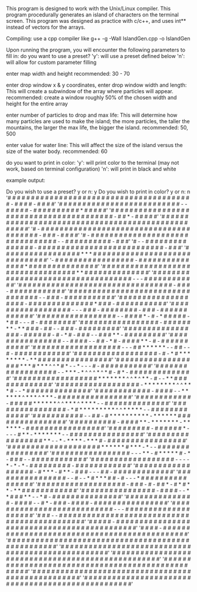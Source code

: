 This program is designed to work with the Unix/Linux compiler. This program procedurally generates an island of characters on the terminal screen.
This program was designed as practice with c/c++, and uses int** instead of vectors for the arrays.

Compiling: use a cpp compiler like
g++ -g -Wall IslandGen.cpp -o IslandGen

Upon running the program, you will encounter the following parameters to fill in:
do you want to use a preset?
'y': will use a preset defined below
'n': will allow for custom parameter filling

enter map width and height
recommended: 30 - 70

enter drop window x & y coordinates, enter drop window width and length:
This will create a subwindow of the array where particles will appear.
recommended: create a window roughly 50% of the chosen width and height for the entire array

enter number of particles to drop and max life:
This will determine how many particles are used to make the island; the more particles, the taller the mountains, the larger the max life, the bigger the island.
recommended: 50, 500

enter value for water line:
This will affect the size of the island versus the size of the water body.
recommended: 60

do you want to print in color:
'y': will print color to the terminal (may not work, based on terminal configuration)
'n': will print in black and white

example output:

Do you wish to use a preset? y or n: y
Do you wish to print in color? y or n: n
'# # # # # # # # # # # # # # # # # # # # # # # # # # # # # # # # # # # # # # # # - # # # # - # # # #'
'# # # # # # # # # # # # # # # # # # # # # # # # # # - - # # # # # - # # # # # # # # # # * # # # # #'
'# # # # # # # # # # # # # # # # # # # # # # # # # # # # # # # # # # # # # # # # - # # * - # # # # #'
'# # # # # # # # # # # # # # # # # # # # # # # # # # # # # # # # # # # # # # # # # # # # # # # # # #'
'# - # # # # # # # # # # # # # # # # # # # # # # # # # # # # # # # # # # # # # # # - # # # - # # # #'
'# - # # # # # # # # # # # # # # # # # # # # # # # # # # # # # # # # - - # # # # # # # # # # - # # #'
'# - - # # # # # # # # # # # # # # # - # # # # # # # # # # # # # # # # # # # # # # # # # # # - # # #'
'# # # # # # # # # # # # # # # # # * * * # # # # # # # # # # # # # # # # # # # # # # # # # # # # # #'
'- # # # # # # # # # # # # # # # # # - # # # # # # # # # # # # # # # * # # # # # # # # # # # # # # #'
'# # # # # # # # # # # # # # # # # # # # # # # # # # # # # # # # # # * * # # # # # # # # # # # # # #'
'# # # # # # # # # # # # # # # # # # # # # # # # # # # # # # # # # # # - - - # # # # # # # # # # # #'
'# # # # # # # # # # # # # # # # # # # # # # # # # # # # # # # # # - # # # - # # # # # # # # # # # #'
'# # # # # # # # # # # # # # # # # # # # # # # # # # # # # # # # # - - # # # - # # # # # # # # # # #'
'# # # # # # # # # # # # # # # # # # # - # # # # # # # # # # # # # # * # # # - # # # # # # # # # # #'
'# # # # # # # # # # # # # # # # # # - - - # # # - # # # # # # # # - # # # - # # # # # # # # # # # #'
'# # # # # # # # # # # # # # # # # - - # # # # * - # - * # # # # # - * # # - - - # - # # # # # # # #'
'# # # # # # # # # # # # # # # # # - # # # # # # * * - * * # # # - # # - - # # # - # # # # # # # # #'
'# # # # # # # # # # # # # # # # # - # # # # # # - # - * # - # # # - - # # # * * - # # # # # # # # #'
'# # # # # # # # # # # # # # # # - - # # # # - - # # - * # - # # # # * * - # - # # # # # # # # # # #'
'# # # # # # # # # # # # # # # # # # # - - - # # * * * * * * - - # # - - # - # # # # # # # # # # # #'
'# # # # # # # # # # # # # # # # # # - # - * # * * * * * * * * - * * # # # # # # # # # # # # # # # #'
'# # # # # # # # # # # # # # # # # # # * * * # * * * ^ ^ * # * - - * - - - # - # # # # # # # # # # #'
'# # # # # # # # # # # # # # # # # # - - * * * - * ^ ^ ^ * ^ * # - # * - # # # # # # # # # # # # # #'
'# # # # # # # # # # # # # # # # # # * * * * * * * ^ ^ * ^ * * - # - - * * # # # # # # # # # # # # #'
'# # # # # # # # # # # # # # # # # # - * * * * * * * * ^ ^ * * * # - - * # # # # # # # # # # # # # #'
'# # # # # # # # # # # # - # # # # - - * * * * * * ^ * * * ^ * * * - # # # # # # # # # # # # # # # #'
'# # # # # # # # # # # # - # # # # # * * * * * * ^ ^ * * * ^ * * * * - - # # # # # # # # # # # # # #'
'# # # # # # # # # # # # # # # # - * # * * * * * * * * * ^ ^ * * * * * - - # # # # # # # # # # # # #'
'# # # # # # # # # # # - - # # - # * * * * * * * * * * - * * * * * * # # # # # # # # # # # # # # # #'
'# # # # # # # # # # - # # # # * * - * * * * * * * - * * * * * * - # # # # # # # # # # # # # # # # #'
'# # # # # # # # # - # # # # # # * - - - - # * * - * * * * * * * - - # # # # # # # # # # # # # # # #'
'# # # # # # # # # # # # # # # # # * * - - * - * * * * - * * * # - # # # # # # # # # # # # # # # # #'
'# # # # # # # # # # # # # # # # # # # # * * * * * * # * * * - * - - # # # # # # # # # # # # # # # #'
'# # # # # # # # # # # # # # # # # - - - * * - # * * * * * # - * - # # # - - # # # # # # # # # # # #'
'# # # # # # # # # # # # # # # # # # - - - - * - * - * - # # # # # # # # # - # # # # # # # # # # # #'
'# # # # # # # # # # # # # # # # # # - # * * * - # * * - # # # - - - # # - # # # # # # # # # # # # #'
'# # # # # # # # # # # # # # # # - - # - - * # * * * # # - # - - - * # # # # # # # # # # # # # # # #'
'# # # # # # # # # # # # # # # # # # # - # # # - # - # # * - # * # * * - * * # # # # # # # # # # # #'
'# # # # # # # # # # # # # # # # - # # # # - - * * # # # * * - - * # - # # # # # # # # # # # # # # #'
'# # # # # # # # # # # # # # # - # # # # - - # * - # # # - # # # # - # # # # # # # # # # # # # # # #'
'# # # # # # # # # # # # # # # # # # # # # # # # # # # - - - # # # # # # # # # # # # # # # # # # # #'
'# # # - - # # # # # # # # # # # # # # # # # # # # # # # # # # # # # # # # # # # # # # # # # # # # #'
'# # # # # - # # # # # # # # # # # # # # # # # # # # # # # # # # # # # # # # # # # # # # # # # # # #'
'# # # # - # # # # # # # # # # # # # # # # # # # # # # # # # # # # # # # # # # # # # # # # # # # # #'
'# # # # # # # # # # # # # # # # # # # # # # # # # # # # # # # # # # # # # # # # # # # # # # # # # #'
'# # # # # # # # # # # # # # # # # # # # # # # # # # # # # # # # # # # # # # # # # # # # # # # # # #'
'# # # # # # # # # # # # # # # # # # # # # # # # # # # # # # # # # # # # # # # # # # # # # # # # # #'
'# # # # # # # # # # # # # # # # # # # # # # # # # # # # # # # # # # # # # # # # # # # # # # # # # #'
'# # # # # # # # # # # # # # # # # # # # # # # # # # # # # # # # # # # # # # # # # # # # # # # # # #'
'# # # # # # # # # # # # # # # # # # # # # # # # # # # # # # # # # # # # # # # # # # # # # # # # # #'